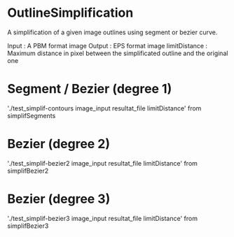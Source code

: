 # OutlineSimplification
A simplification of a given image outlines using segment or bezier curve.

Input : A PBM format image
Output : EPS format image
limitDistance  : Maximum distance in pixel between the simplificated outline and the original one

# Segment / Bezier (degree 1)

'./test_simplif-contours image_input resultat_file limitDistance' from simplifSegments

# Bezier (degree 2)

'./test_simplif-bezier2 image_input resultat_file limitDistance' from simplifBezier2

# Bezier (degree 3)

'./test_simplif-bezier3 image_input resultat_file limitDistance' from simplifBezier3
